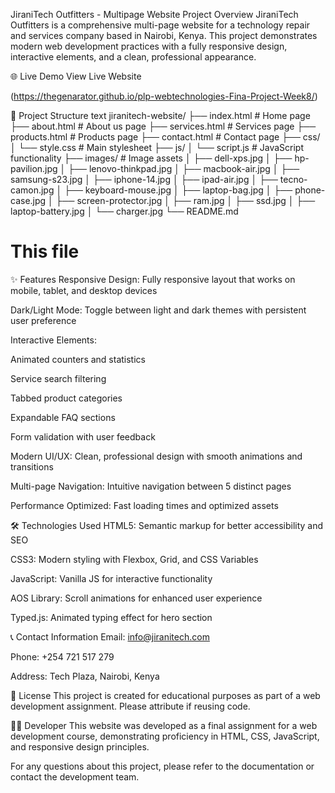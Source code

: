 JiraniTech Outfitters - Multipage Website
Project Overview
JiraniTech Outfitters is a comprehensive multi-page website for a technology repair and services company based in Nairobi, Kenya. This project demonstrates modern web development practices with a fully responsive design, interactive elements, and a clean, professional appearance.

🌐 Live Demo
View Live Website

(https://thegenarator.github.io/plp-webtechnologies-Fina-Project-Week8/)


📁 Project Structure
text
jiranitech-website/
├── index.html          # Home page
├── about.html          # About us page
├── services.html       # Services page
├── products.html       # Products page
├── contact.html        # Contact page
├── css/
│   └── style.css       # Main stylesheet
├── js/
│   └── script.js       # JavaScript functionality
├── images/             # Image assets
│   ├── dell-xps.jpg
│   ├── hp-pavilion.jpg
│   ├── lenovo-thinkpad.jpg
│   ├── macbook-air.jpg
│   ├── samsung-s23.jpg
│   ├── iphone-14.jpg
│   ├── ipad-air.jpg
│   ├── tecno-camon.jpg
│   ├── keyboard-mouse.jpg
│   ├── laptop-bag.jpg
│   ├── phone-case.jpg
│   ├── screen-protector.jpg
│   ├── ram.jpg
│   ├── ssd.jpg
│   ├── laptop-battery.jpg
│   └── charger.jpg
└── README.md          

# This file


✨ Features
Responsive Design: Fully responsive layout that works on mobile, tablet, and desktop devices

Dark/Light Mode: Toggle between light and dark themes with persistent user preference

Interactive Elements:

Animated counters and statistics

Service search filtering

Tabbed product categories

Expandable FAQ sections

Form validation with user feedback

Modern UI/UX: Clean, professional design with smooth animations and transitions

Multi-page Navigation: Intuitive navigation between 5 distinct pages

Performance Optimized: Fast loading times and optimized assets


🛠️ Technologies Used
HTML5: Semantic markup for better accessibility and SEO

CSS3: Modern styling with Flexbox, Grid, and CSS Variables

JavaScript: Vanilla JS for interactive functionality

AOS Library: Scroll animations for enhanced user experience

Typed.js: Animated typing effect for hero section


📞 Contact Information
Email: info@jiranitech.com

Phone: +254 721 517 279


Address: Tech Plaza, Nairobi, Kenya

📜 License
This project is created for educational purposes as part of a web development assignment. Please attribute if reusing code.

👨‍💻 Developer
This website was developed as a final assignment for a web development course, demonstrating proficiency in HTML, CSS, JavaScript, and responsive design principles.

For any questions about this project, please refer to the documentation or contact the development team.

